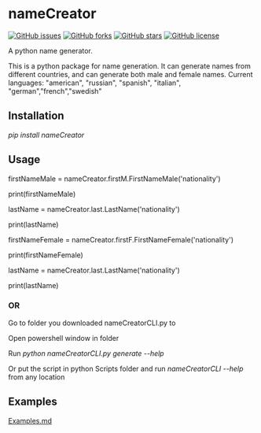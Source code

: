 # nameCreator
[![GitHub issues](https://img.shields.io/github/issues/JHudd435/nameCreator)](https://github.com/JHudd435/nameCreator/issues)
[![GitHub forks](https://img.shields.io/github/forks/JHudd435/nameCreator)](https://github.com/JHudd435/nameCreator/network)
[![GitHub stars](https://img.shields.io/github/stars/JHudd435/nameCreator)](https://github.com/JHudd435/nameCreator/stargazers)
[![GitHub license](https://img.shields.io/github/license/JHudd435/nameCreator)](https://github.com/JHudd435/nameCreator/blob/main/LICENSE)

A python name generator.

This is a python package for name generation. It can generate names from different countries, and can generate both male and female names.
Current languages: "american", "russian", "spanish", "italian", "german","french","swedish"

## Installation
<i>pip install nameCreator</i>

## Usage
firstNameMale = nameCreator.firstM.FirstNameMale('nationality')

print(firstNameMale)

lastName = nameCreator.last.LastName('nationality')

print(lastName)

firstNameFemale = nameCreator.firstF.FirstNameFemale('nationality')

print(firstNameFemale)

lastName = nameCreator.last.LastName('nationality')

print(lastName)

### OR
Go to folder you downloaded nameCreatorCLI.py to

Open powershell window in folder

Run <i>python nameCreatorCLI.py generate --help</i>

Or put the script in python Scripts folder and run <i>nameCreatorCLI --help</i> from any location

## Examples
[Examples.md](Examples.md)
